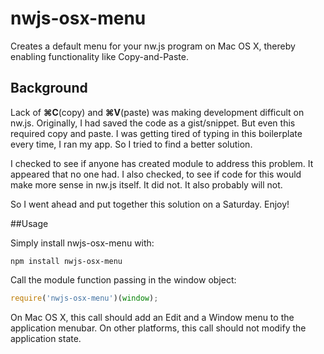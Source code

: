 # nwjs-osx-menu
Creates a default menu for your nw.js program on Mac OS X, thereby enabling functionality like Copy-and-Paste.

## Background
Lack of **⌘C**(copy) and **⌘V**(paste) was making development difficult on nw.js. Originally, I had saved the code as a gist/snippet. But even this required copy and paste. I was getting tired of typing in this boilerplate every time, I ran my app. So I tried to find a better solution.

I checked to see if anyone has created module to address this problem. It appeared that no one had. I also checked, to see if code for this would make more sense in nw.js itself. It did not. It also probably will not.

So I went ahead and put together this solution on a Saturday. Enjoy!

##Usage

Simply install nwjs-osx-menu with:

```Shell
npm install nwjs-osx-menu
```

Call the module function passing in the window object:

```javascript
require('nwjs-osx-menu')(window);
```

On Mac OS X, this call should add an Edit and a Window menu to the application menubar. On other platforms, this call should not modify the application state.

